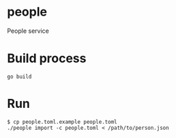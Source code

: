 # people
People service

# Build process

```
go build
```

# Run

```
$ cp people.toml.example people.toml
./people import -c people.toml < /path/to/person.json
```
